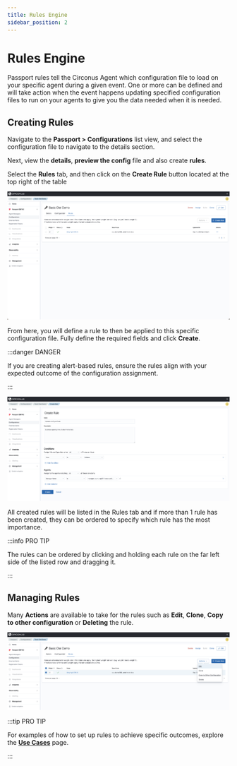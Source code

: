 ```yaml
---
title: Rules Engine
sidebar_position: 2
---
```


# Rules Engine

Passport rules tell the Circonus Agent which configuration file to load on your specific agent during a given event. One or more can be defined and will take action when the event happens updating specified configuration files to run on your agents to give you the data needed when it is needed.

## Creating Rules

Navigate to the **Passport > Configurations** list view, and select the configuration file to navigate to the details section.

Next, view the **details**, **preview the config** file and also create **rules**.

Select the **Rules** tab, and then click on the **Create Rule** button located at the top right of the table

![Configurations Rules Tab](../img/configurations-rules-tab-list-view.png)

From here, you will define a rule to then be applied to this specific configuration file. Fully define the required fields and click **Create**.

:::danger DANGER

If you are creating alert-based rules, ensure the rules align with your expected outcome of the configuration assignment.

:::

![Configurations Rules Tab](../img/configurations-rules-tab-create.png)

All created rules will be listed in the Rules tab and if more than 1 rule has been created, they can be ordered to specify which rule has the most importance.

:::info PRO TIP

The rules can be ordered by clicking and holding each rule on the far left side of the listed row and dragging it.

:::

## Managing Rules

Many **Actions** are available to take for the rules such as **Edit**, **Clone**, **Copy to other configuration** or **Deleting** the rule.

![Configurations Rules Tab](../img/configurations-rules-tab-list-view-expanded.png)

:::tip PRO TIP

For examples of how to set up rules to achieve specific outcomes, explore the **[Use Cases](/passport/use-cases)** page.

:::
